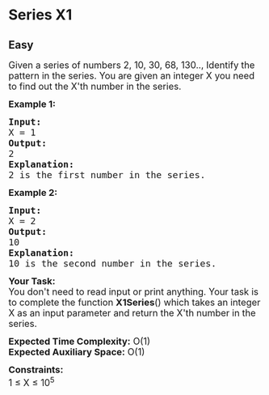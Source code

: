 # Series X1
## Easy
<div class="problems_problem_content__Xm_eO"><p><span style="font-size:18px">Given a series of numbers 2, 10, 30, 68, 130.., Identify the pattern in the series. You are given an integer X you need to find out the X'th number in the series.</span></p>

<p><span style="font-size:18px"><strong>Example 1:</strong></span></p>

<pre><span style="font-size:18px"><strong>Input:
</strong>X = 1</span>
<span style="font-size:18px"><strong>Output:
</strong>2</span>
<span style="font-size:18px"><strong>Explanation:
</strong>2 is the first number in the series.
</span></pre>

<p><strong><span style="font-size:18px">Example 2:</span></strong></p>

<pre><strong><span style="font-size:18px">Input:
</span></strong><span style="font-size:18px">X = 2</span>
<strong><span style="font-size:18px">Output:
</span></strong><span style="font-size:18px">10</span>
<strong><span style="font-size:18px">Explanation:
</span></strong><span style="font-size:18px">10 is the second number in the series.</span></pre>

<p><span style="font-size:18px"><strong>Your Task:</strong>&nbsp;&nbsp;<br>
You don't need to read input or print anything. Your task is to complete the function&nbsp;<strong>X1Series</strong>()&nbsp;which takes an integer X&nbsp;as an input parameter and return the X'th number in the series.</span></p>

<p><span style="font-size:18px"><strong>Expected Time Complexity:</strong>&nbsp;O(1)<br>
<strong>Expected Auxiliary Space:</strong>&nbsp;O(1)</span></p>

<p><span style="font-size:18px"><strong>Constraints:</strong><br>
1 ≤ X&nbsp;≤ 10<sup>5</sup></span></p>
</div>